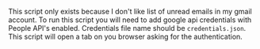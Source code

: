 This script only exists because I don't like list of unread emails in my  gmail account. 
To run this script you will need to add google api credentials with People API's enabled.
Credentials file name should be `credentials.json`. This script will open a tab on you browser asking 
for the authentication.